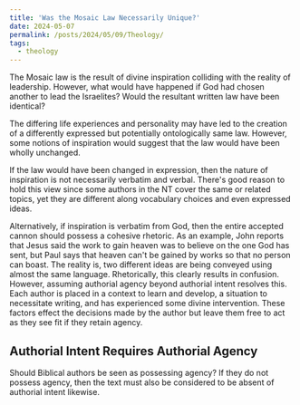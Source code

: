 ```yaml
---
title: 'Was the Mosaic Law Necessarily Unique?'
date: 2024-05-07
permalink: /posts/2024/05/09/Theology/
tags:
  - theology
---
```



The Mosaic law is the result of divine inspiration colliding with the reality of leadership. However, what would have happened if God had chosen another to lead the Israelites? Would the resultant written law have been identical? 

The differing life experiences and personality may have led to the creation of a differently expressed but potentially ontologically same law. However, some notions of inspiration would suggest that the law would have been wholly unchanged. 

If the law would have been changed in expression, then the nature of inspiration is not necessarily verbatim and verbal. There's good reason to hold this view since some authors in the NT cover the same or related topics, yet they are different along vocabulary choices and even expressed ideas. 

Alternatively, if inspiration is verbatim from God, then the entire accepted cannon should possess a cohesive rhetoric. As an example, John reports that Jesus said the work to gain heaven was to believe on the one God has sent, but Paul says that heaven can't be gained by works so that no person can boast. The reality is, two different ideas are being conveyed using almost the same language. Rhetorically, this clearly results in confusion. However, assuming authorial agency beyond authorial intent resolves this. Each author is placed in a context to learn and develop, a situation to necessitate writing, and has experienced some divine intervention. These factors effect the decisions made by the author but leave them free to act as they see fit if they retain agency.


Authorial Intent Requires Authorial Agency
------

Should Biblical authors be seen as possessing agency? If they do not possess agency, then the text must also be considered to be absent of authorial intent likewise. 


